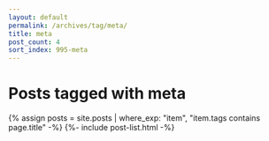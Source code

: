 ```yaml
---
layout: default
permalink: /archives/tag/meta/
title: meta
post_count: 4
sort_index: 995-meta
---
```

<h1 class="page-heading">Posts tagged with meta</h1>
{% assign posts = site.posts | where_exp: "item", "item.tags contains page.title" -%}
{%- include post-list.html -%}
